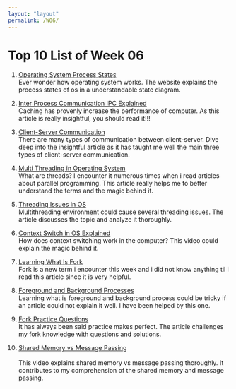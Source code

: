 ```yaml
---
layout: "layout"
permalink: /W06/
---
```


# Top 10 List of Week 06

1. [Operating System Process States](https://www.javatpoint.com/os-process-states#)<br>
Ever wonder how operating system works. The website explains the process states of os in a understandable state diagram.

2. [Inter Process Communication IPC Explained](https://www.geeksforgeeks.org/inter-process-communication-ipc/)<br>
Caching has provenly increase the performance of computer. As this article is really insightful, you should read it!!!

3. [Client-Server Communication](https://www.tutorialspoint.com/operating-systems-client-server-communication#)<br>
There are many types of communication between client-server. Dive deep into the insightful article as it has taught me well the main three types of client-server communication.

4. [Multi Threading in Operating System](https://www.studytonight.com/operating-system/multithreading)<br>
What are threads? I encounter it numerous times when i read articles about parallel programming. This article really helps me to better understand the terms and the magic behind it.
 
5. [Threading Issues in OS](https://binaryterms.com/threading-issues-in-os.html)<br>
Multithreading environment could cause several threading issues. The article discusses the topic and analyze it thoroughly.

6. [Context Switch in OS Explained](https://www.youtube.com/watch?v=DKmBRl8j3Ak)<br>
How does context switching work in the computer? This video could explain the magic behind it.

7. [Learning What Is Fork](https://linuxhint.com/fork_linux_system_call_c/)<br>
Fork is a new term i encounter this week and i did not know anything til i read this article since it is very helpful.

8. [Foreground and Background Processes](https://linuxconfig.org/understanding-foreground-and-background-linux-processes)<br>
Learning what is foreground and background process could be tricky if an article could not explain it well. I have been helped by this one.

9. [Fork Practice Questions](https://www.geeksforgeeks.org/fork-practice-questions/)<br>
It has always been said practice makes perfect. The article challenges my fork knowledge with questions and solutions.

10. [Shared Memory vs Message Passing](https://www.youtube.com/watch?v=uHtzOFwgD74)<br>  
This video explains shared memory vs message passing thoroughly. It contributes to my comprehension of the shared memory and message passing.
